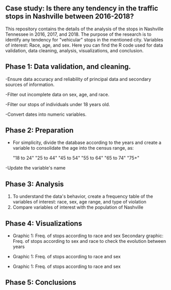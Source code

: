 Case study: Is there any tendency in the traffic stops in Nashville between 2016-2018?
-

This repository contains the details of the analysis of the stops in Nashville Tennessee in 2016, 2017, and 2018. The  purpose of the research is to identify 
any tendency for "vehicular" stops in the mentioned city. Variables of interest: Race, age, and sex. Here you can find the R code used for data validation, 
data cleaning, analysis, visualizations, and conclusion. 

Phase 1: Data validation, and  cleaning.
- 
-Ensure data accuracy and reliability of principal data and secondary sources of information.

-Filter out incomplete data on sex, age, and race. 

-Filter our stops of individuals under 18 years old.

-Convert dates into numeric variables.


Phase 2: Preparation
-

- For simplicity, divide the database according to the years and create a variable to consolidate the age into the census range, as:

  "18 to 24"        "25 to 44"        "45 to 54"        "55 to 64"        "65 to 74"        "75+"

-Update the variable's name 


Phase 3: Analysis
- 

1. To understand the data's behavior, create a frequency table of the variables of interest: race, sex, age range, and type of violation
2. Compare variables of interest with the population of Nashville


Phase 4: Visualizations
-

- Graphic 1: Freq. of stops according to race and sex
  Secondary graphic: Freq. of stops according to sex and race to check the evolution between years

- Graphic 1: Freq. of stops according to race and sex
- Graphic 1: Freq. of stops according to race and sex
 


Phase 5: Conclusions
- 
